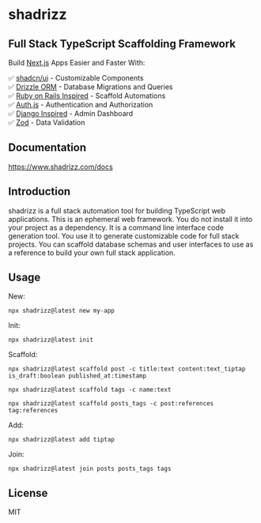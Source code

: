 # shadrizz

## Full Stack TypeScript Scaffolding Framework

Build [Next.js](https://nextjs.org/) Apps Easier and Faster With:

✅ [shadcn/ui](https://ui.shadcn.com/) - Customizable Components<br>
✅ [Drizzle ORM](https://orm.drizzle.team/) - Database Migrations and Queries<br>
✅ [Ruby on Rails Inspired](https://rubyonrails.org/) - Scaffold Automations<br>
✅ [Auth.js](https://authjs.dev/) - Authentication and Authorization<br>
✅ [Django Inspired](https://www.djangoproject.com/) - Admin Dashboard<br>
✅ [Zod](https://zod.dev/) - Data Validation

## Documentation

https://www.shadrizz.com/docs

## Introduction

shadrizz is a full stack automation tool for building TypeScript web applications. This is an ephemeral web framework. You do not install it into your project as a dependency. It is a command line interface code generation tool. You use it to generate customizable code for full stack projects. You can scaffold database schemas and user interfaces to use as a reference to build your own full stack application.

## Usage

New:

```
npx shadrizz@latest new my-app
```

Init:

```
npx shadrizz@latest init
```

Scaffold:

```
npx shadrizz@latest scaffold post -c title:text content:text_tiptap is_draft:boolean published_at:timestamp

npx shadrizz@latest scaffold tags -c name:text

npx shadrizz@latest scaffold posts_tags -c post:references tag:references
```

Add:

```
npx shadrizz@latest add tiptap
```

Join:

```
npx shadrizz@latest join posts posts_tags tags
```

## License

MIT
